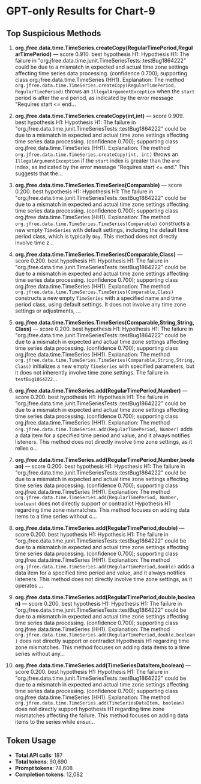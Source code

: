 # GPT-only Results for Chart-9

## Top Suspicious Methods

1. **org.jfree.data.time.TimeSeries.createCopy(RegularTimePeriod,RegularTimePeriod)** — score 0.910. best hypothesis H1: Hypothesis H1: The failure in "org.jfree.data.time.junit.TimeSeriesTests::testBug1864222" could be due to a mismatch in expected and actual time zone settings affecting time series data processing. (confidence 0.700); supporting class org.jfree.data.time.TimeSeries (HH1).
    Explanation: The method `org.jfree.data.time.TimeSeries.createCopy(RegularTimePeriod, RegularTimePeriod)` throws an `IllegalArgumentException` when the `start` period is after the `end` period, as indicated by the error message "Requires start <= end...

2. **org.jfree.data.time.TimeSeries.createCopy(int,int)** — score 0.909. best hypothesis H1: Hypothesis H1: The failure in "org.jfree.data.time.junit.TimeSeriesTests::testBug1864222" could be due to a mismatch in expected and actual time zone settings affecting time series data processing. (confidence 0.700); supporting class org.jfree.data.time.TimeSeries (HH1).
    Explanation: The method `org.jfree.data.time.TimeSeries.createCopy(int, int)` throws an `IllegalArgumentException` if the `start` index is greater than the `end` index, as indicated by the error message "Requires start <= end." This suggests that the...

3. **org.jfree.data.time.TimeSeries.TimeSeries(Comparable)** — score 0.200. best hypothesis H1: Hypothesis H1: The failure in "org.jfree.data.time.junit.TimeSeriesTests::testBug1864222" could be due to a mismatch in expected and actual time zone settings affecting time series data processing. (confidence 0.700); supporting class org.jfree.data.time.TimeSeries (HH1).
    Explanation: The method `org.jfree.data.time.TimeSeries.TimeSeries(Comparable)` constructs a new empty `TimeSeries` with default settings, including the default time period class, which is typically `Day`. This method does not directly involve time z...

4. **org.jfree.data.time.TimeSeries.TimeSeries(Comparable,Class)** — score 0.200. best hypothesis H1: Hypothesis H1: The failure in "org.jfree.data.time.junit.TimeSeriesTests::testBug1864222" could be due to a mismatch in expected and actual time zone settings affecting time series data processing. (confidence 0.700); supporting class org.jfree.data.time.TimeSeries (HH1).
    Explanation: The method `org.jfree.data.time.TimeSeries.TimeSeries(Comparable,Class)` constructs a new empty `TimeSeries` with a specified name and time period class, using default settings. It does not involve any time zone settings or adjustments, ...

5. **org.jfree.data.time.TimeSeries.TimeSeries(Comparable,String,String,Class)** — score 0.200. best hypothesis H1: Hypothesis H1: The failure in "org.jfree.data.time.junit.TimeSeriesTests::testBug1864222" could be due to a mismatch in expected and actual time zone settings affecting time series data processing. (confidence 0.700); supporting class org.jfree.data.time.TimeSeries (HH1).
    Explanation: The method `org.jfree.data.time.TimeSeries.TimeSeries(Comparable,String,String,Class)` initializes a new empty `TimeSeries` with specified parameters, but it does not inherently involve time zone settings. The failure in `testBug1864222`...

6. **org.jfree.data.time.TimeSeries.add(RegularTimePeriod,Number)** — score 0.200. best hypothesis H1: Hypothesis H1: The failure in "org.jfree.data.time.junit.TimeSeriesTests::testBug1864222" could be due to a mismatch in expected and actual time zone settings affecting time series data processing. (confidence 0.700); supporting class org.jfree.data.time.TimeSeries (HH1).
    Explanation: The method `org.jfree.data.time.TimeSeries.add(RegularTimePeriod, Number)` adds a data item for a specified time period and value, and it always notifies listeners. This method does not directly involve time zone settings, as it relies o...

7. **org.jfree.data.time.TimeSeries.add(RegularTimePeriod,Number,boolean)** — score 0.200. best hypothesis H1: Hypothesis H1: The failure in "org.jfree.data.time.junit.TimeSeriesTests::testBug1864222" could be due to a mismatch in expected and actual time zone settings affecting time series data processing. (confidence 0.700); supporting class org.jfree.data.time.TimeSeries (HH1).
    Explanation: The method `org.jfree.data.time.TimeSeries.add(RegularTimePeriod, Number, boolean)` does not directly support or contradict Hypothesis H1 regarding time zone mismatches. This method focuses on adding data items to a time series without c...

8. **org.jfree.data.time.TimeSeries.add(RegularTimePeriod,double)** — score 0.200. best hypothesis H1: Hypothesis H1: The failure in "org.jfree.data.time.junit.TimeSeriesTests::testBug1864222" could be due to a mismatch in expected and actual time zone settings affecting time series data processing. (confidence 0.700); supporting class org.jfree.data.time.TimeSeries (HH1).
    Explanation: The method `org.jfree.data.time.TimeSeries.add(RegularTimePeriod,double)` adds a data item for a specified time period and value, and it always notifies listeners. This method does not directly involve time zone settings, as it operates ...

9. **org.jfree.data.time.TimeSeries.add(RegularTimePeriod,double,boolean)** — score 0.200. best hypothesis H1: Hypothesis H1: The failure in "org.jfree.data.time.junit.TimeSeriesTests::testBug1864222" could be due to a mismatch in expected and actual time zone settings affecting time series data processing. (confidence 0.700); supporting class org.jfree.data.time.TimeSeries (HH1).
    Explanation: The method `org.jfree.data.time.TimeSeries.add(RegularTimePeriod,double,boolean)` does not directly support or contradict Hypothesis H1 regarding time zone mismatches. This method focuses on adding data items to a time series without any...

10. **org.jfree.data.time.TimeSeries.add(TimeSeriesDataItem,boolean)** — score 0.200. best hypothesis H1: Hypothesis H1: The failure in "org.jfree.data.time.junit.TimeSeriesTests::testBug1864222" could be due to a mismatch in expected and actual time zone settings affecting time series data processing. (confidence 0.700); supporting class org.jfree.data.time.TimeSeries (HH1).
    Explanation: The method `org.jfree.data.time.TimeSeries.add(TimeSeriesDataItem, boolean)` does not directly support hypothesis H1 regarding time zone mismatches affecting the failure. This method focuses on adding data items to the series while ensur...


## Token Usage

- **Total API calls**: 187
- **Total tokens**: 90,690
- **Prompt tokens**: 78,608
- **Completion tokens**: 12,082
